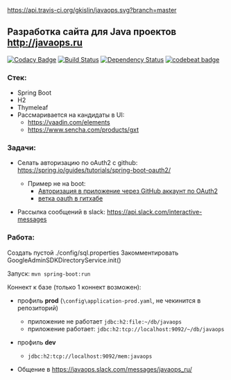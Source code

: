 https://api.travis-ci.org/gkislin/javaops.svg?branch=master

## Разработка сайта для Java проектов http://javaops.ru

[![Codacy Badge](https://api.codacy.com/project/badge/grade/300abd4332374403bec8fac9499b1127)](https://www.codacy.com/app/gkislin/javaops)
[![Build Status](https://travis-ci.org/gkislin/javaops.svg?branch=master)](https://travis-ci.org/gkislin/javaops)
[![Dependency Status](https://dependencyci.com/github/gkislin/javaops/badge)](https://dependencyci.com/github/gkislin/javaops)
[![codebeat badge](https://codebeat.co/badges/37249a90-da08-4f9b-804f-2197296f91ff)](https://codebeat.co/projects/github-com-gkislin-javaops)

### Стек:
- Spring Boot
- H2
- Thymeleaf
- Рассмаривается на кандидаты в UI: 
  - https://vaadin.com/elements
  - https://www.sencha.com/products/gxt

### Задачи:
- Селать авторизацию по oAuth2 с github: https://spring.io/guides/tutorials/spring-boot-oauth2/
  - Пример не на boot:
      - <a href="http://rblik-topjava.herokuapp.com">Авторизация в приложение через GitHub аккаунт по OAuth2</a></b><br/>
      - <a href="https://github.com/rblik/topjava/tree/oauth">ветка oauth в гитхабе</a>

- Рассылка сообщений в slack: https://api.slack.com/interactive-messages

### Работа:
   Создать пустой ./config/sql.properties
   Закомментировать GoogleAdminSDKDirectoryService.init()
   
   Запуск: `mvn spring-boot:run`

   Коннект к базе (только 1 коннект возможен):

   - профиль **prod** (`\config\application-prod.yaml`, не чекинится в репозиторий)
      - приложение не работает `jdbc:h2:file:~/db/javaops`
      - приложение работает:   `jdbc:h2:tcp://localhost:9092/~/db/javaops`

   - профиль **dev**
      - `jdbc:h2:tcp://localhost:9092/mem:javaops`

   - Общение в https://javaops.slack.com/messages/javaops_ru/

